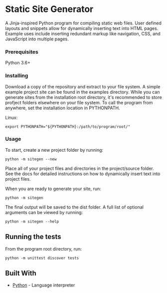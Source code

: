 # Static Site Generator

A Jinja-inspired Python program for compiling static web files. User defined layouts and snippets allow for dynamically inserting text into HTML pages. Example uses include inserting redundant markup like navigation, CSS, and JavaScript into multiple pages.

### Prerequisites

Python 3.6+

### Installing

Download a copy of the repository and extract to your file system. A simple example project site can be found in the examples directory. While you can generate sites from the installation root directory, it's recommended to store profject folders elsewhere on your file system. To call the program from anywhere, set the installation location in PYTHONPATH.

Linux:

```
export PYTHONPATH="${PYTHONPATH}:/path/to/program/root/"
```

### Usage

To start, create a new project folder by running:

```
python -m sitegen --new
```

Place all of your project files and directories in the project/source folder. See the docs for detailed instructions on how to dynamically insert text into project files.

When you are ready to generate your site, run:

```
python -m sitegen
```

The final output will be saved to the dist folder. A full list of optional arguments can be viewed by running:

```
python -m sitegen --help
```

## Running the tests

From the program root directory, run:

```
python -m unittest discover tests
```

## Built With

* [Python](https://www.python.org/) - Language interpreter
